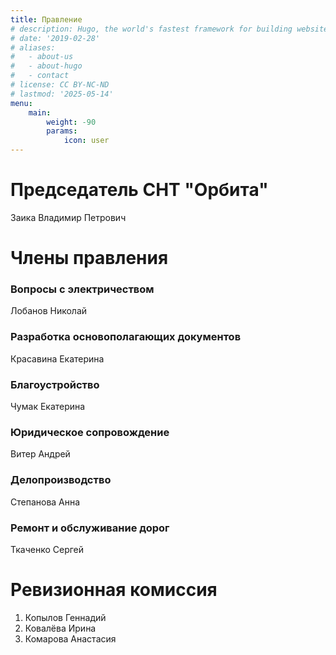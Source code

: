 ```yaml
---
title: Правление
# description: Hugo, the world's fastest framework for building websites
# date: '2019-02-28'
# aliases:
#   - about-us
#   - about-hugo
#   - contact
# license: CC BY-NC-ND
# lastmod: '2025-05-14'
menu:
    main: 
        weight: -90
        params:
            icon: user
---
```


# Председатель СНТ "Орбита"

Заика Владимир Петрович

# Члены правления

### Вопросы с электричеством
 Лобанов Николай

### Разработка основополагающих документов
 Красавина Екатерина

### Благоустройство
 Чумак Екатерина

### Юридическое сопровождение
 Витер Андрей

### Делопроизводство
 Степанова Анна

### Ремонт и обслуживание дорог
 Ткаченко Сергей

# Ревизионная комиссия

1. Копылов Геннадий
2. Ковалёва Ирина
3. Комарова Анастасия



